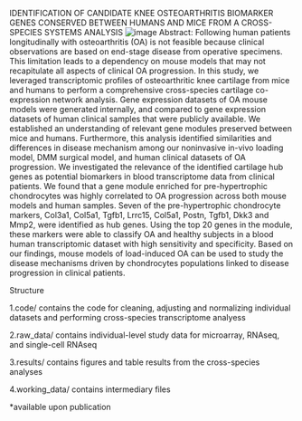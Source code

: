 IDENTIFICATION OF CANDIDATE KNEE OSTEOARTHRITIS BIOMARKER GENES CONSERVED BETWEEN HUMANS AND MICE FROM A CROSS-SPECIES SYSTEMS ANALYSIS
![image](https://github.com/Adrien1995/IDENTIFICATION-OF-CANDIDATE-KNEE-OSTEOARTHRITIS-BIOMARKER-GENES-CONSERVED-BETWEEN-HUMANS-AND-MICE-FR/assets/60327600/44913b08-90d6-4e30-ad4d-887e189c4626)
Abstract: 
Following human patients longitudinally with osteoarthritis (OA) is not feasible because clinical observations are based on end-stage disease from operative specimens. This limitation leads to a dependency on mouse models that may not recapitulate all aspects of clinical OA progression. In this study, we leveraged transcriptomic profiles of osteoarthritic knee cartilage from mice and humans to perform a comprehensive cross-species cartilage co-expression network analysis. Gene expression datasets of OA mouse models were generated internally, and compared to gene expression datasets of human clinical samples that were publicly available. We established an understanding of relevant gene modules preserved between mice and humans. Furthermore, this analysis identified similarities and differences in disease mechanism among our noninvasive in-vivo loading model, DMM surgical model, and human clinical datasets of OA progression. We investigated the relevance of the identified cartilage hub genes as potential biomarkers in blood transcriptome data from clinical patients. We found that a gene module enriched for pre-hypertrophic chondrocytes was highly correlated to OA progression across both mouse models and human samples. Seven of the pre-hypertrophic chondrocyte markers, Col3a1, Col5a1, Tgfb1, Lrrc15, Col5a1, Postn, Tgfb1, Dkk3 and Mmp2, were identified as hub genes. Using the top 20 genes in the module, these markers were able to classify OA and healthy subjects in a blood human transcriptomic dataset with high sensitivity and specificity. Based on our findings, mouse models of load-induced OA can be used to study the disease mechanisms driven by chondrocytes populations linked to disease progression in clinical patients.

Structure

  1.code/ contains the code for cleaning, adjusting and normalizing individual datasets and performing cross-species transcriptome analyess
  
  2.raw_data/ contains individual-level study data for microarray, RNAseq, and single-cell RNAseq
  
  3.results/ contains figures and table results from the cross-species analyses
  
  4.working_data/ contains intermediary files

*available upon publication
